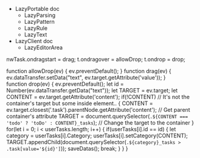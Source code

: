 - LazyPortable doc
    - LazyParsing
    - LazyPattern
    - LazyRule
    - LazyText
- LazyClient doc
    - LazyEditorArea

nwTask.ondragstart = drag;
t.ondragover = allowDrop;
t.ondrop = drop;

function allowDrop(ev) {
    ev.preventDefault();
}
function drag(ev) {
    ev.dataTransfer.setData("text", ev.target.getAttribute('value'));
}  
function drop(ev) {
    ev.preventDefault();
    let id = Number(ev.dataTransfer.getData("text"));
    let TARGET = ev.target;
    let CONTENT = ev.target.getAttribute('content');
    if(!CONTENT) // It's not the container's target but some inside element..
    {
        CONTENT = ev.target.closest('.task').parentNode.getAttribute('content'); // Get parent container's attribute
        TARGET = document.querySelector(`.${CONTENT === 'todo' ? 'toDo' : CONTENT}_tasks`); // Change the target to the container
    }
    for(let i = 0; i < userTasks.length; i++)
    {
        if(userTasks[i].id == id)
        {
            let category = userTasks[i].Category;
            userTasks[i].setCategory(CONTENT);
            TARGET.appendChild(document.querySelector(`.${category}_tasks > .task[value='${id}']`));
            saveDatas();
            break;
        }
    }
}